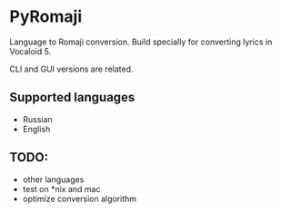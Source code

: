 # PyRomaji
Language to Romaji conversion.
Build specially for converting lyrics in Vocaloid 5.

CLI and GUI versions are related.

## Supported languages
- Russian
- English

## TODO:
- other languages
- test on *nix and mac
- optimize conversion algorithm
